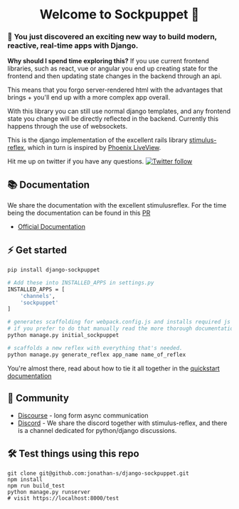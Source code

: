 <p align="center">
  <h1 align="center">Welcome to Sockpuppet 👋</h1>
</p>


### 🎉 **You just discovered an exciting new way to build modern, reactive, real-time apps with Django.**

**Why should I spend time exploring this?** If you use current frontend libraries, such as react, vue or angular you end up creating state for the frontend and then updating state changes in the backend through an api.

This means that you forgo server-rendered html with the advantages that brings + you'll end up with a more complex app overall.

With this library you can still use normal django templates, and any frontend state you change will be directly reflected in the backend. Currently this happens through the use of websockets.

This is the django implementation of the excellent rails library [stimulus-reflex][1], which in turn is inspired by [Phoenix LiveView][2].

Hit me up on twitter if you have any questions.  [![Twitter follow](https://img.shields.io/twitter/follow/argparse?style=social)](https://twitter.com/argparse)

## 📚 Documentation

We share the documentation with the excellent stimulusreflex. For the time being the documentation can be found in this [PR](https://github.com/hopsoft/stimulus_reflex/pull/167)

- [Official Documentation](https://docs.stimulusreflex.com)

## ⚡️ Get started

```bash
pip install django-sockpuppet

# Add these into INSTALLED_APPS in settings.py
INSTALLED_APPS = [
    'channels',
    'sockpuppet'
]

# generates scaffolding for webpack.config.js and installs required js dependencies
# if you prefer to do that manually read the more thorough documentation
python manage.py initial_sockpuppet

# scaffolds a new reflex with everything that's needed.
python manage.py generate_reflex app_name name_of_reflex
```

You're almost there, read about how to tie it all together in the [quickstart documentation][3]

## 💙 Community

- [Discourse](https://stimulus-reflex.discourse.group) - long form async communication
- [Discord](https://discord.gg/XveN625) - We share the discord together with stimulus-reflex, and there is a channel dedicated for python/django discussions.


## 🛠 Test things using this repo

```
git clone git@github.com:jonathan-s/django-sockpuppet.git
npm install
npm run build_test
python manage.py runserver
# visit https://localhost:8000/test
```


[1]: https://github.com/hopsoft/stimulus_reflex
[2]: https://youtu.be/Z2DU0qLfPIY?t=670
[3]: #
